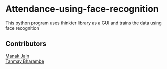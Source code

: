 # Attendance-using-face-recognition
This python program uses thinkter library as a GUI and trains the data using face recognition 


## Contributors

[Manak Jain](https://github.com/Man-ak) <br>
[Tanmay Bharambe](https://github.com/bharambetr2002)
